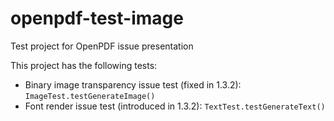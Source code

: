 # openpdf-test-image
Test project for OpenPDF issue presentation

This project has the following tests:
* Binary image transparency issue test (fixed in 1.3.2): `ImageTest.testGenerateImage()`
* Font render issue test (introduced in 1.3.2): `TextTest.testGenerateText()`
